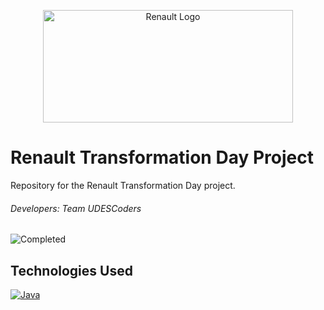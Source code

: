 <p align="center">
  <img src="img/renaultLogo.png" alt="Renault Logo" width="400" height="180">
</p>

# Renault Transformation Day Project

Repository for the Renault Transformation Day project.

###### Developers: Team UDESCoders

![Completed](https://img.shields.io/badge/Status-Completed-green)

## Technologies Used
[![Java](https://skillicons.dev/icons?i=java)](https://www.java.com)
